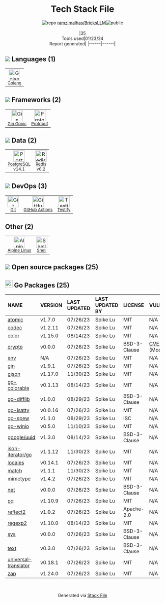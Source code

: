 <!--
&lt;--- Readme.md Snippet without images Start ---&gt;
## Tech Stack
ramzimalhas/BricksLLM is built on the following main stack:

- [Golang](http://golang.org/) – Languages
- [PostgreSQL](http://www.postgresql.org/) – Databases
- [Redis](http://redis.io/) – In-Memory Databases
- [Gin Gonic](https://gin-gonic.com/) – Frameworks (Full Stack)
- [Protobuf](https://developers.google.com/protocol-buffers/) – Serialization Frameworks
- [Shell](https://en.wikipedia.org/wiki/Shell_script) – Shells
- [Alpine Linux](https://www.alpinelinux.org/) – Operating Systems
- [Testify](https://github.com/stretchr/testify) – Go Testing
- [GitHub Actions](https://github.com/features/actions) – Continuous Integration

Full tech stack [here](/techstack.md)

&lt;--- Readme.md Snippet without images End ---&gt;

&lt;--- Readme.md Snippet with images Start ---&gt;
## Tech Stack
ramzimalhas/BricksLLM is built on the following main stack:

- <img width='25' height='25' src='https://img.stackshare.io/service/1005/O6AczwfV_400x400.png' alt='Golang'/> [Golang](http://golang.org/) – Languages
- <img width='25' height='25' src='https://img.stackshare.io/service/1028/ASOhU5xJ.png' alt='PostgreSQL'/> [PostgreSQL](http://www.postgresql.org/) – Databases
- <img width='25' height='25' src='https://img.stackshare.io/service/1031/default_cbce472cd134adc6688572f999e9122b9657d4ba.png' alt='Redis'/> [Redis](http://redis.io/) – In-Memory Databases
- <img width='25' height='25' src='https://img.stackshare.io/service/4221/7894478.png' alt='Gin Gonic'/> [Gin Gonic](https://gin-gonic.com/) – Frameworks (Full Stack)
- <img width='25' height='25' src='https://img.stackshare.io/service/4393/ma2jqJKH_400x400.png' alt='Protobuf'/> [Protobuf](https://developers.google.com/protocol-buffers/) – Serialization Frameworks
- <img width='25' height='25' src='https://img.stackshare.io/service/4631/default_c2062d40130562bdc836c13dbca02d318205a962.png' alt='Shell'/> [Shell](https://en.wikipedia.org/wiki/Shell_script) – Shells
- <img width='25' height='25' src='https://img.stackshare.io/service/6429/alpine_linux.png' alt='Alpine Linux'/> [Alpine Linux](https://www.alpinelinux.org/) – Operating Systems
- <img width='25' height='25' src='https://img.stackshare.io/service/8695/stretchr.png' alt='Testify'/> [Testify](https://github.com/stretchr/testify) – Go Testing
- <img width='25' height='25' src='https://img.stackshare.io/service/11563/actions.png' alt='GitHub Actions'/> [GitHub Actions](https://github.com/features/actions) – Continuous Integration

Full tech stack [here](/techstack.md)

&lt;--- Readme.md Snippet with images End ---&gt;
-->
<div align="center">

# Tech Stack File
![](https://img.stackshare.io/repo.svg "repo") [ramzimalhas/BricksLLM](https://github.com/ramzimalhas/BricksLLM)![](https://img.stackshare.io/public_badge.svg "public")
<br/><br/>
|35<br/>Tools used|01/23/24 <br/>Report generated|
|------|------|
</div>

## <img src='https://img.stackshare.io/languages.svg'/> Languages (1)
<table><tr>
  <td align='center'>
  <img width='36' height='36' src='https://img.stackshare.io/service/1005/O6AczwfV_400x400.png' alt='Golang'>
  <br>
  <sub><a href="http://golang.org/">Golang</a></sub>
  <br>
  <sub></sub>
</td>

</tr>
</table>

## <img src='https://img.stackshare.io/frameworks.svg'/> Frameworks (2)
<table><tr>
  <td align='center'>
  <img width='36' height='36' src='https://img.stackshare.io/service/4221/7894478.png' alt='Gin Gonic'>
  <br>
  <sub><a href="https://gin-gonic.com/">Gin Gonic</a></sub>
  <br>
  <sub></sub>
</td>

<td align='center'>
  <img width='36' height='36' src='https://img.stackshare.io/service/4393/ma2jqJKH_400x400.png' alt='Protobuf'>
  <br>
  <sub><a href="https://developers.google.com/protocol-buffers/">Protobuf</a></sub>
  <br>
  <sub></sub>
</td>

</tr>
</table>

## <img src='https://img.stackshare.io/databases.svg'/> Data (2)
<table><tr>
  <td align='center'>
  <img width='36' height='36' src='https://img.stackshare.io/service/1028/ASOhU5xJ.png' alt='PostgreSQL'>
  <br>
  <sub><a href="http://www.postgresql.org/">PostgreSQL</a></sub>
  <br>
  <sub>v14.1</sub>
</td>

<td align='center'>
  <img width='36' height='36' src='https://img.stackshare.io/service/1031/default_cbce472cd134adc6688572f999e9122b9657d4ba.png' alt='Redis'>
  <br>
  <sub><a href="http://redis.io/">Redis</a></sub>
  <br>
  <sub>v6.2</sub>
</td>

</tr>
</table>

## <img src='https://img.stackshare.io/devops.svg'/> DevOps (3)
<table><tr>
  <td align='center'>
  <img width='36' height='36' src='https://img.stackshare.io/service/1046/git.png' alt='Git'>
  <br>
  <sub><a href="http://git-scm.com/">Git</a></sub>
  <br>
  <sub></sub>
</td>

<td align='center'>
  <img width='36' height='36' src='https://img.stackshare.io/service/11563/actions.png' alt='GitHub Actions'>
  <br>
  <sub><a href="https://github.com/features/actions">GitHub Actions</a></sub>
  <br>
  <sub></sub>
</td>

<td align='center'>
  <img width='36' height='36' src='https://img.stackshare.io/service/8695/stretchr.png' alt='Testify'>
  <br>
  <sub><a href="https://github.com/stretchr/testify">Testify</a></sub>
  <br>
  <sub></sub>
</td>

</tr>
</table>

## Other (2)
<table><tr>
  <td align='center'>
  <img width='36' height='36' src='https://img.stackshare.io/service/6429/alpine_linux.png' alt='Alpine Linux'>
  <br>
  <sub><a href="https://www.alpinelinux.org/">Alpine Linux</a></sub>
  <br>
  <sub></sub>
</td>

<td align='center'>
  <img width='36' height='36' src='https://img.stackshare.io/service/4631/default_c2062d40130562bdc836c13dbca02d318205a962.png' alt='Shell'>
  <br>
  <sub><a href="https://en.wikipedia.org/wiki/Shell_script">Shell</a></sub>
  <br>
  <sub></sub>
</td>

</tr>
</table>


## <img src='https://img.stackshare.io/group.svg' /> Open source packages (25)</h2>

## <img width='24' height='24' src='https://img.stackshare.io/service/21112/default_1346bbda8fe03e4dce5601323a3ca47a10c1ae36.png'/> Go Packages (25)

|NAME|VERSION|LAST UPDATED|LAST UPDATED BY|LICENSE|VULNERABILITIES|
|:------|:------|:------|:------|:------|:------|
|[atomic](https://pkg.go.dev/go.uber.org/atomic)|v1.7.0|07/26/23|Spike Lu |MIT|N/A|
|[codec](https://pkg.go.dev/github.com/ugorji/go/codec)|v1.2.11|07/26/23|Spike Lu |MIT|N/A|
|[color](https://pkg.go.dev/github.com/fatih/color)|v1.15.0|08/14/23|Spike Lu |MIT|N/A|
|[crypto](https://pkg.go.dev/golang.org/x/crypto)|v0.0.0|07/26/23|Spike Lu |BSD-3-Clause|[CVE-2020-9283](https://github.com/advisories/GHSA-ffhg-7mh4-33c4) (Moderate)|
|[env](https://pkg.go.dev/github.com/caarlos0/env)|N/A|07/26/23|Spike Lu |MIT|N/A|
|[gin](https://pkg.go.dev/github.com/gin-gonic/gin)|v1.9.1|07/26/23|Spike Lu |MIT|N/A|
|[gjson](https://pkg.go.dev/github.com/tidwall/gjson)|v1.17.0|11/30/23|Spike Lu |MIT|N/A|
|[go-colorable](https://pkg.go.dev/github.com/mattn/go-colorable)|v0.1.13|08/14/23|Spike Lu |MIT|N/A|
|[go-difflib](https://pkg.go.dev/github.com/pmezard/go-difflib)|v1.0.0|08/29/23|Spike Lu |BSD-3-Clause|N/A|
|[go-isatty](https://pkg.go.dev/github.com/mattn/go-isatty)|v0.0.16|07/26/23|Spike Lu |MIT|N/A|
|[go-spew](https://pkg.go.dev/github.com/davecgh/go-spew)|v1.1.0|08/29/23|Spike Lu |ISC|N/A|
|[go-winio](https://pkg.go.dev/github.com/Microsoft/go-winio)|v0.5.0|11/10/23|Spike Lu |MIT|N/A|
|[google/uuid](https://pkg.go.dev/github.com/google/uuid)|v1.3.0|08/14/23|Spike Lu |BSD-3-Clause|N/A|
|[json-iterator/go](https://pkg.go.dev/github.com/json-iterator/go)|v1.1.12|11/30/23|Spike Lu |MIT|N/A|
|[locales](https://pkg.go.dev/github.com/go-playground/locales)|v0.14.1|07/26/23|Spike Lu |MIT|N/A|
|[match](https://pkg.go.dev/github.com/tidwall/match)|v1.1.1|11/30/23|Spike Lu |MIT|N/A|
|[mimetype](https://pkg.go.dev/github.com/gabriel-vasile/mimetype)|v1.4.2|07/26/23|Spike Lu |MIT|N/A|
|[net](https://pkg.go.dev/golang.org/x/net)|v0.0.0|07/26/23|Spike Lu |BSD-3-Clause|N/A|
|[pq](https://pkg.go.dev/github.com/lib/pq)|v1.10.9|07/26/23|Spike Lu |MIT|N/A|
|[reflect2](https://pkg.go.dev/github.com/modern-go/reflect2)|v1.0.2|07/26/23|Spike Lu |Apache-2.0|N/A|
|[regexp2](https://pkg.go.dev/github.com/dlclark/regexp2)|v1.10.0|08/14/23|Spike Lu |MIT|N/A|
|[sys](https://pkg.go.dev/golang.org/x/sys)|v0.0.0|07/26/23|Spike Lu |BSD-3-Clause|N/A|
|[text](https://pkg.go.dev/golang.org/x/text)|v0.3.0|07/26/23|Spike Lu |BSD-3-Clause|N/A|
|[universal-translator](https://pkg.go.dev/github.com/go-playground/universal-translator)|v0.18.1|07/26/23|Spike Lu |MIT|N/A|
|[zap](https://pkg.go.dev/go.uber.org/zap)|v1.24.0|07/26/23|Spike Lu |MIT|N/A|

<br/>
<div align='center'>

Generated via [Stack File](https://github.com/marketplace/stack-file)
